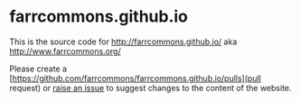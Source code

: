farrcommons.github.io
=====================

This is the source code for http://farrcommons.github.io/ aka http://www.farrcommons.org/

Please create a [https://github.com/farrcommons/farrcommons.github.io/pulls](pull request) or [raise an issue](https://github.com/farrcommons/farrcommons.github.io/issues) to suggest changes to the 
content of the website.
